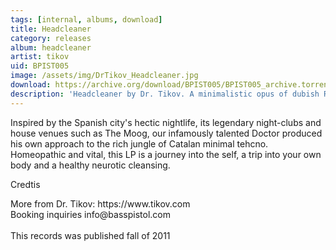 ```yaml
---
tags: [internal, albums, download]
title: Headcleaner
category: releases
album: headcleaner
artist: tikov
uid: BPIST005
image: /assets/img/DrTikov_Headcleaner.jpg
download: https://archive.org/download/BPIST005/BPIST005_archive.torrent
description: 'Headcleaner by Dr. Tikov. A minimalistic opus of dubish Russian techno, made in Barcelona.'
---
```

Inspired by the Spanish city's hectic nightlife, its legendary night-clubs and house venues such as The Moog, our infamously talented Doctor produced his own approach to the rich jungle of Catalan minimal tehcno. Homeopathic and vital, this LP is a journey into the self, a trip into your own body and a healthy neurotic cleansing.

<p>Credtis</p>
More from Dr. Tikov: https://www.tikov.com <br />
Booking inquiries info@basspistol.com<br />
<br />
This records was published fall of 2011